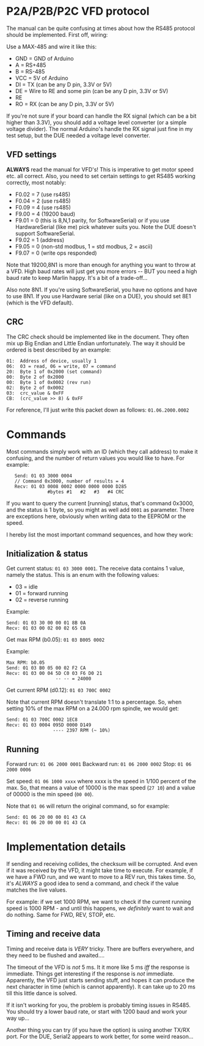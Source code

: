 # P2A/P2B/P2C VFD protocol

The manual can be quite confusing at times about how the RS485
protocol should be implemented. First off, wiring:

Use a MAX-485 and wire it like this:

- GND = GND of Arduino
- A = RS+485
- B = RS-485
- VCC = 5V of Arduino
- DI = TX (can be any D pin, 3.3V or 5V)
- DE = Wire to RE and some pin (can be any D pin, 3.3V or 5V)
- RE 
- RO = RX (can be any D pin, 3.3V or 5V)

If you're not sure if your board can handle the RX signal (which 
can be a bit higher than 3.3V), you should add a voltage level 
converter (or a simple voltage divider). The normal Arduino's handle
the RX signal just fine in my test setup, but the DUE needed a 
voltage level converter.

## VFD settings

**ALWAYS** read the manual for VFD's! This is imperative to 
get motor speed etc. all correct. Also, you need to set 
certain settings to get RS485 working correctly, most notably:

- F0.02 = 7 (use rs485)
- F0.04 = 2 (use rs485)
- F0.09 = 4 (use rs485)
- F9.00 = 4 (19200 baud)
- F9.01 = 0 (this is 8,N,1 parity, for SoftwareSerial) or if you use 
  HardwareSerial (like me) pick whatever suits you. Note the DUE doesn't
  support SoftwareSerial.
- F9.02 = 1 (address)
- F9.05 = 0 (non-std modbus, 1 = std modbus, 2 = ascii)
- F9.07 = 0 (write ops responded)

Note that 19200,8N1 is more than enough for anything you want 
to throw at a VFD. High baud rates will just get you more 
errors -- BUT you need a high baud rate to keep Marlin happy.
It's a bit of a trade-off...

Also note 8N1. If you're using SoftwareSerial, you have no options
and have to use 8N1. If you use Hardware serial (like on a DUE), 
you should set 8E1 (which is the VFD default).

## CRC

The CRC check should be implemented like in the document. They 
often mix up Big Endian and Little Endian unfortunately. The way
it should be ordered is best described by an example:

	01:  Address of device, usually 1
	06:  03 = read, 06 = write, 07 = command
	20:  Byte 1 of 0x2000 (set command)
	00:  Byte 2 of 0x2000
	00:  Byte 1 of 0x0002 (rev run)
	02:  Byte 2 of 0x0002
	03:  crc_value & 0xFF
	CB:  (crc_value >> 8) & 0xFF

For reference, I'll just write this packet down as follows:
`01.06.2000.0002`

# Commands

Most commands simply work with an ID (which they call address)
to make it confusing, and the number of return values you would
like to have. For example:

       Send: 01 03 3000 0004
       // Command 0x3000, number of results = 4
       Recv: 01 03 0008 0002 0000 0000 0000 D285 
                   #bytes #1   #2   #3   #4 CRC

If you want to query the current [running] status, that's 
command 0x3000, and the status is 1 byte, so you might as 
well add `0001` as parameter. There are exceptions here,
obviously when writing data to the EEPROM or the speed. 

I hereby list the most important command sequences, and how
they work:

## Initialization & status

Get current status: `01 03 3000 0001`. The receive data 
contains 1 value, namely the status. This is an enum with
the following values:

- 03 = idle
- 01 = forward running
- 02 = reverse running

Example:

    Send: 01 03 30 00 00 01 8B 0A 
    Recv: 01 03 00 02 00 02 65 CB 


Get max RPM (b0.05): `01 03 B005 0002`

Example:

    Max RPM: b0.05
    Send: 01 03 B0 05 00 02 F2 CA 
    Recv: 01 03 00 04 5D C0 03 F6 D0 21 
                      -- -- = 24000


Get current RPM (d0.12): `01 03 700C 0002`

Note that current RPM doesn't translate 1:1 to a percentage.
So, when setting 10% of the max RPM on a 24.000 rpm spindle, 
we would get:

    Send: 01 03 700C 0002 1EC8 
    Recv: 01 03 0004 095D 0000 D149 
                     ---- 2397 RPM (~ 10%)

## Running

Forward run: `01 06 2000 0001`
Backward run: `01 06 2000 0002`
Stop: `01 06 2000 0006`

Set speed: `01 06 1000 xxxx`
where xxxx is the speed in 1/100 percent of the max. So,
that means a value of 10000 is the max speed (`27 10`)
and a value of 00000 is the min speed (`00 00`).

Note that `01 06` will return the original command, so 
for example:

    Send: 01 06 20 00 00 01 43 CA 
    Recv: 01 06 20 00 00 01 43 CA 

# Implementation details

If sending and receiving collides, the checksum will be 
corrupted. And even if it was received by the VFD, it might 
take time to execute. For example, if we have a FWD run, and 
we want to move to a REV run, this takes time. So, it's 
*ALWAYS* a good idea to send a command, and check if the 
value matches the live values.

For example: if we set 1000 RPM, we want to check if the 
current running speed is 1000 RPM - and until this happens,
we *definitely* want to wait and do nothing. Same for FWD,
REV, STOP, etc.

## Timing and receive data

Timing and receive data is *VERY* tricky. There are buffers 
everywhere, and they need to be flushed and awaited.... 

The timeout of the VFD is *not* 5 ms. It it more like 5 ms 
*iff* the response is immediate. Things get interesting if 
the response is *not* immediate. Apparently, the VFD just 
starts sending stuff, and hopes it can produce the next 
character in time (which is cannot apparently). It can take
up to 20 ms till this little dance is solved.

If it isn't working for you, the problem is probably timing
issues in RS485. You should try a lower baud rate, or start 
with 1200 baud and work your way up...

Another thing you can try (if you have the option) is using 
another TX/RX port. For the DUE, Serial2 appears to work 
better, for some weird reason...